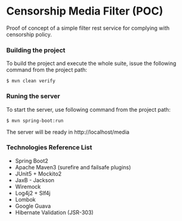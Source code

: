 # Censorship Media Filter (POC)

Proof of concept of a simple filter rest service for complying with censorship policy.

### Building the project

To build the project and execute the whole suite, issue the following command from the project path:

```
$ mvn clean verify
```

### Runing the server

To start the server, use following command from the project path:

```
$ mvn spring-boot:run
```

The server will be ready in http://localhost/media

### Technologies Reference List

 * Spring Boot2
 * Apache Maven3 (surefire and failsafe plugins)
 * JUnit5 + Mockito2
 * JaxB - Jackson
 * Wiremock
 * Log4j2 + Slf4j
 * Lombok
 * Google Guava
 * Hibernate Validation (JSR-303)




